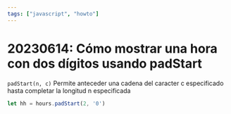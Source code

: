 ```yaml
---
tags: ["javascript", "howto"]
---
```


# 20230614: Cómo mostrar una hora con dos dígitos usando padStart

`padStart(n, c)`
	Permite anteceder una cadena del caracter c especificado hasta completar la longitud n especificada

```js
let hh = hours.padStart(2, '0')
```